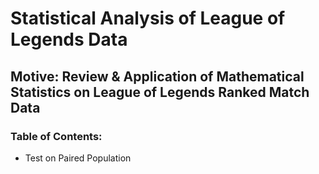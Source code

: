 # Statistical Analysis of League of Legends Data
## Motive: Review & Application of Mathematical Statistics on League of Legends Ranked Match Data
### Table of Contents:
- Test on Paired Population
